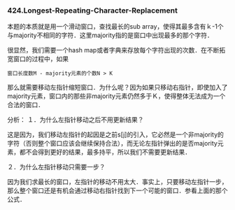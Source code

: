 ### 424.Longest-Repeating-Character-Replacement
本题的本质就是用一个滑动窗口，查找最长的sub array，使得其最多含有ｋ-1个与majority不相同的字符．这里majority指的是窗口中出现最多的那个字符．

很显然，我们需要一个hash map或者字典来存放每个字符出现的次数．在不断拓宽窗口的过程中，如果
```
窗口长度数M - majority元素的个数N > K
```
那么就需要移动左指针缩短窗口．为什么呢？因为如果只移动右指针，即使加入了majority元素，窗口内的那些非majority元素仍然多于Ｋ，使得整体无法成为一个合法的窗口．

分析：
１．为什么左指针移动之后不用更新结果？

这是因为，我们移动左指针的起因是之前s[j]的引入，它必然是一个非majority的字符（否则整个窗口应该会继续保持合法），而无论左指针弹出的是否majority元素，都不会得到更好的结果，最多持平，所以我们不需要更新结果．

２．为什么左指针移动只需要一步？

因为我们求最长的窗口，左指针的移动不用太大．事实上，只要移动左指针一步，那么整个窗口还是有机会通过移动右指针找到下一个可能的窗口．参看上面的那个公式．
